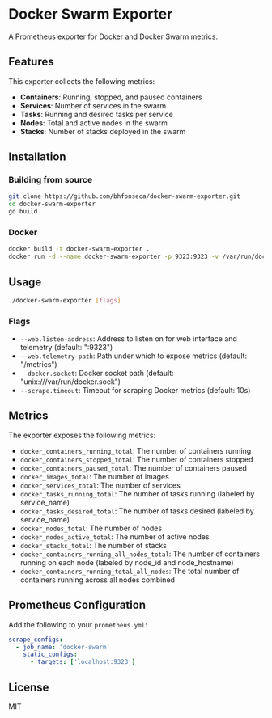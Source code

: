 # Docker Swarm Exporter

A Prometheus exporter for Docker and Docker Swarm metrics.

## Features

This exporter collects the following metrics:

- **Containers**: Running, stopped, and paused containers
- **Services**: Number of services in the swarm
- **Tasks**: Running and desired tasks per service
- **Nodes**: Total and active nodes in the swarm
- **Stacks**: Number of stacks deployed in the swarm

## Installation

### Building from source

```bash
git clone https://github.com/bhfonseca/docker-swarm-exporter.git
cd docker-swarm-exporter
go build
```

### Docker

```bash
docker build -t docker-swarm-exporter .
docker run -d --name docker-swarm-exporter -p 9323:9323 -v /var/run/docker.sock:/var/run/docker.sock docker-swarm-exporter
```

## Usage

```bash
./docker-swarm-exporter [flags]
```

### Flags

- `--web.listen-address`: Address to listen on for web interface and telemetry (default: ":9323")
- `--web.telemetry-path`: Path under which to expose metrics (default: "/metrics")
- `--docker.socket`: Docker socket path (default: "unix:///var/run/docker.sock")
- `--scrape.timeout`: Timeout for scraping Docker metrics (default: 10s)

## Metrics

The exporter exposes the following metrics:

- `docker_containers_running_total`: The number of containers running
- `docker_containers_stopped_total`: The number of containers stopped
- `docker_containers_paused_total`: The number of containers paused
- `docker_images_total`: The number of images
- `docker_services_total`: The number of services
- `docker_tasks_running_total`: The number of tasks running (labeled by service_name)
- `docker_tasks_desired_total`: The number of tasks desired (labeled by service_name)
- `docker_nodes_total`: The number of nodes
- `docker_nodes_active_total`: The number of active nodes
- `docker_stacks_total`: The number of stacks
- `docker_containers_running_all_nodes_total`: The number of containers running on each node (labeled by node_id and node_hostname)
- `docker_containers_running_total_all_nodes`: The total number of containers running across all nodes combined

## Prometheus Configuration

Add the following to your `prometheus.yml`:

```yaml
scrape_configs:
  - job_name: 'docker-swarm'
    static_configs:
      - targets: ['localhost:9323']
```

## License

MIT
